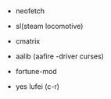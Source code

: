 # 

- neofetch
- sl(steam locomotive)
- cmatrix
- aalib  (aafire -driver curses)
- fortune-mod

- yes lufei (c-r)


#
